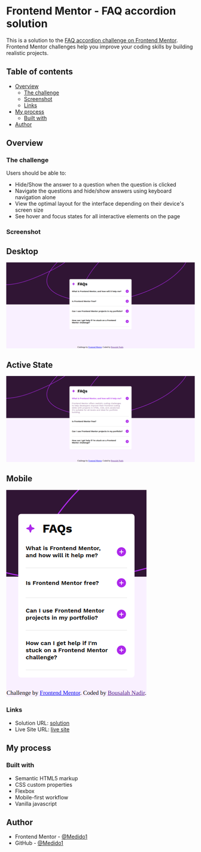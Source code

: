 # Frontend Mentor - FAQ accordion solution

This is a solution to the [FAQ accordion challenge on Frontend Mentor](https://www.frontendmentor.io/challenges/faq-accordion-wyfFdeBwBz). Frontend Mentor challenges help you improve your coding skills by building realistic projects. 

## Table of contents

- [Overview](#overview)
  - [The challenge](#the-challenge)
  - [Screenshot](#screenshot)
  - [Links](#links)
- [My process](#my-process)
  - [Built with](#built-with)
- [Author](#author)

## Overview

### The challenge

Users should be able to:

- Hide/Show the answer to a question when the question is clicked
- Navigate the questions and hide/show answers using keyboard navigation alone
- View the optimal layout for the interface depending on their device's screen size
- See hover and focus states for all interactive elements on the page

### Screenshot

  ## Desktop 
  ![](./screenshots/desktopScreenShot.png)

  ## Active State
  ![](./screenshots/activeStateScreenShot.png)

  ## Mobile 
  ![](./screenshots/mobileScreenShot.png)


### Links

- Solution URL: [solution](https://github.com/Medido1/Frontend-Mentor-FAQ-accordion)
- Live Site URL: [live site](https://medido1.github.io/Frontend-Mentor-FAQ-accordion/)

## My process

### Built with

- Semantic HTML5 markup
- CSS custom properties
- Flexbox
- Mobile-first workflow
- Vanilla javascript

## Author

- Frontend Mentor - [@Medido1](https://www.frontendmentor.io/profile/Medido1)
- GitHub - [@Medido1](https://github.com/Medido1)






